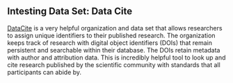 ## Intesting Data Set: Data Cite
[DataCite](https://datacite.org/) is a very helpful organization and data set that allows researchers to assign unique identifiers to their published research. The organization keeps track of research with digital object identifiers (DOIs) that remain persistent and searchable within their database. The DOIs retain metadata with author and attribution data. This is incredibly helpful tool to look up and cite research published by the scientific community with standards that all participants can abide by.
